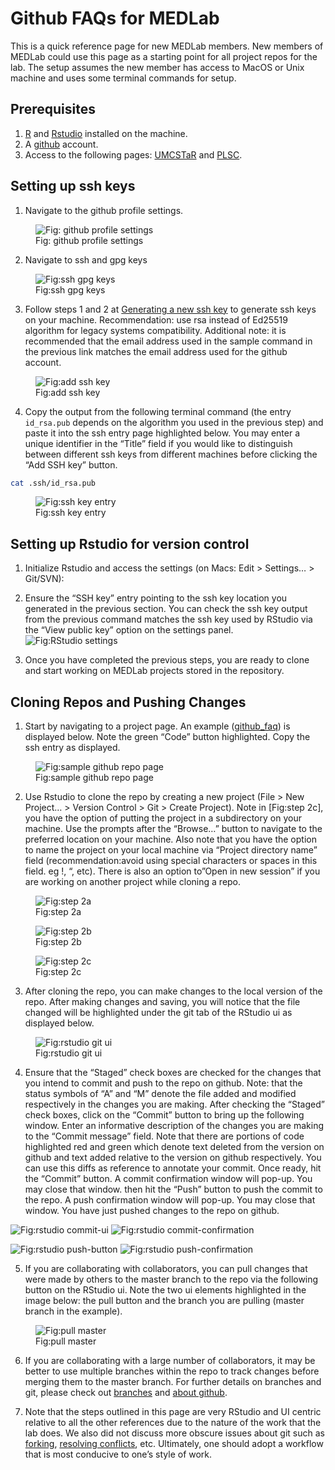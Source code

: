 
# Github FAQs for MEDLab

This is a quick reference page for new MEDLab members. New members of
MEDLab could use this page as a starting point for all project repos for
the lab. The setup assumes the new member has access to MacOS or Unix
machine and uses some terminal commands for setup.

## Prerequisites

1)  [R](https://www.r-project.org) and [Rstudio](https://posit.co)
    installed on the machine.
2)  A [github](https://github.com) account.
3)  Access to the following pages: [UMCSTaR](https://github.com/UMCSTaR)
    and [PLSC](https://github.com/PLSC).

## Setting up ssh keys

1)  Navigate to the github profile settings.

<figure>
<img src="images/github_profile_settings.png"
alt="Fig: github profile settings" />
<figcaption aria-hidden="true">Fig: github profile settings</figcaption>
</figure>

2)  Navigate to ssh and gpg keys

<figure>
<img src="images/ssh_gpg_keys.png" alt="Fig:ssh gpg keys" />
<figcaption aria-hidden="true">Fig:ssh gpg keys</figcaption>
</figure>

3)  Follow steps 1 and 2 at [Generating a new ssh
    key](https://docs.github.com/en/authentication/connecting-to-github-with-ssh/generating-a-new-ssh-key-and-adding-it-to-the-ssh-agent#generating-a-new-ssh-key)
    to generate ssh keys on your machine. Recommendation: use rsa
    instead of Ed25519 algorithm for legacy systems compatibility.
    Additional note: it is recommended that the email address used in
    the sample command in the previous link matches the email address
    used for the github account.

<figure>
<img src="images/adding_ssh_key.png" alt="Fig:add ssh key" />
<figcaption aria-hidden="true">Fig:add ssh key</figcaption>
</figure>

4)  Copy the output from the following terminal command (the entry
    `id_rsa.pub` depends on the algorithm you used in the previous step)
    and paste it into the ssh entry page highlighted below. You may
    enter a unique identifier in the “Title” field if you would like to
    distinguish between different ssh keys from different machines
    before clicking the “Add SSH key” button.

``` bash
cat .ssh/id_rsa.pub
```

<figure>
<img src="images/ssh_key_entry.png" alt="Fig:ssh key entry" />
<figcaption aria-hidden="true">Fig:ssh key entry</figcaption>
</figure>

## Setting up Rstudio for version control

1)  Initialize Rstudio and access the settings (on Macs: Edit \>
    Settings… \> Git/SVN):

2)  Ensure the “SSH key” entry pointing to the ssh key location you
    generated in the previous section. You can check the ssh key output
    from the previous command matches the ssh key used by RStudio via
    the “View public key” option on the settings panel. ![Fig:RStudio
    settings](images/rstudio_settings.png)

3)  Once you have completed the previous steps, you are ready to clone
    and start working on MEDLab projects stored in the repository.

## Cloning Repos and Pushing Changes

1)  Start by navigating to a project page. An example
    ([github_faq](https://github.com/UMCSTaR/github_faq)) is displayed
    below. Note the green “Code” button highlighted. Copy the ssh entry
    as displayed.

<figure>
<img src="images/sample_github_repo.png"
alt="Fig:sample github repo page" />
<figcaption aria-hidden="true">Fig:sample github repo page</figcaption>
</figure>

2)  Use Rstudio to clone the repo by creating a new project (File \> New
    Project… \> Version Control \> Git \> Create Project). Note in
    \[Fig:step 2c\], you have the option of putting the project in a
    subdirectory on your machine. Use the prompts after the “Browse…”
    button to navigate to the preferred location on your machine. Also
    note that you have the option to name the project on your local
    machine via “Project directory name” field (recommendation:avoid
    using special characters or spaces in this field. eg !, “, etc).
    There is also an option to”Open in new session” if you are working
    on another project while cloning a repo.

<figure>
<img src="images/new_proj_wizard1.png" alt="Fig:step 2a" />
<figcaption aria-hidden="true">Fig:step 2a</figcaption>
</figure>

<figure>
<img src="images/new_proj_wizard2.png" alt="Fig:step 2b" />
<figcaption aria-hidden="true">Fig:step 2b</figcaption>
</figure>

<figure>
<img src="images/new_proj_wizard3.png" alt="Fig:step 2c" />
<figcaption aria-hidden="true">Fig:step 2c</figcaption>
</figure>

3)  After cloning the repo, you can make changes to the local version of
    the repo. After making changes and saving, you will notice that the
    file changed will be highlighted under the git tab of the RStudio ui
    as displayed below.

<figure>
<img src="images/rstudio_git_ui.png" alt="Fig:rstudio git ui" />
<figcaption aria-hidden="true">Fig:rstudio git ui</figcaption>
</figure>

4)  Ensure that the “Staged” check boxes are checked for the changes
    that you intend to commit and push to the repo on github. Note: that
    the status symbols of “A” and “M” denote the file added and modified
    respectively in the changes you are making. After checking the
    “Staged” check boxes, click on the “Commit” button to bring up the
    following window. Enter an informative description of the changes
    you are making to the “Commit message” field. Note that there are
    portions of code highlighted red and green which denote text deleted
    from the version on github and text added relative to the version on
    github respectively. You can use this diffs as reference to annotate
    your commit. Once ready, hit the “Commit” button. A commit
    confirmation window will pop-up. You may close that window. then hit
    the “Push” button to push the commit to the repo. A push
    confirmation window will pop-up. You may close that window. You have
    just pushed changes to the repo on github.

![Fig:rstudio commit-ui](images/commit_message.png) ![Fig:rstudio
commit-confirmation](images/commit_confirm.png)

![Fig:rstudio push-button](images/push_button.png) ![Fig:rstudio
push-confirmation](images/push_confirm.png)

5)  If you are collaborating with collaborators, you can pull changes
    that were made by others to the master branch to the repo via the
    following button on the RStudio ui. Note the two ui elements
    highlighted in the image below: the pull button and the branch you
    are pulling (master branch in the example).

<figure>
<img src="images/pull_button.png" alt="Fig:pull master" />
<figcaption aria-hidden="true">Fig:pull master</figcaption>
</figure>

6)  If you are collaborating with a large number of collaborators, it
    may be better to use multiple branches within the repo to track
    changes before merging them to the master branch. For further
    details on branches and git, please check out
    [branches](https://docs.github.com/en/pull-requests/collaborating-with-pull-requests/proposing-changes-to-your-work-with-pull-requests/about-branches)
    and [about
    github](https://docs.github.com/en/get-started/using-git/about-git).

7)  Note that the steps outlined in this page are very RStudio and UI
    centric relative to all the other references due to the nature of
    the work that the lab does. We also did not discuss more obscure
    issues about git such as
    [forking](https://docs.github.com/en/get-started/quickstart/fork-a-repo),
    [resolving
    conflicts](https://docs.github.com/en/pull-requests/collaborating-with-pull-requests/addressing-merge-conflicts/resolving-a-merge-conflict-on-github),
    etc. Ultimately, one should adopt a workflow that is most conducive
    to one’s style of work.
